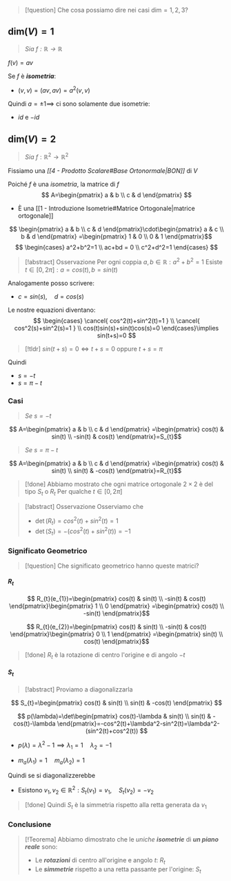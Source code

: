 >[!question] Che cosa possiamo dire nei casi $\text{dim}=1,2,3$?

## $\text{dim}(V)=1$
>*Sia $f:\mathbb{R}\to\mathbb{R}$*

$f(v)=av$

Se $f$ è ***isometria***:
- $(v,v)=(av,av)=a^2(v,v)$

Quindi $a=\pm 1\implies$ ci sono solamente due isometrie:
- $id$ e $-id$

## $\text{dim}(V)=2$
>*Sia* $f:\mathbb{R}^2\to\mathbb{R}^2$

Fissiamo una *[[4 - Prodotto Scalare#Base Ortonormale|BON]]* di $V$

Poiché $f$ è una *isometria*, la matrice di $f$
$$
A=\begin{pmatrix}
a & b \\
c & d
\end{pmatrix}
$$ 
- È una [[1 - Introduzione Isometrie#Matrice Ortogonale|matrice ortogonale]]

$$
\begin{pmatrix}
a & b \\
c & d
\end{pmatrix}\cdot\begin{pmatrix}
a & c \\
b & d
\end{pmatrix}
=\begin{pmatrix}
1 & 0 \\
0 & 1
\end{pmatrix}$$
$$
\begin{cases}
a^2+b^2=1 \\
ac+bd = 0 \\
c^2+d^2=1
\end{cases}
$$

>[!abstract] Osservazione
>Per ogni coppia  $a,b\in\mathbb{R}:a^2+b^2=1$
>Esiste $t\in[0,2\pi]:a=cos(t),b=sin(t)$

Analogamente posso scrivere:
- $c=sin(s),\quad d=cos(s)$

Le nostre equazioni diventano:
$$
\begin{cases}
\cancel{ cos^2(t)+sin^2(t)=1 } \\
\cancel{ cos^2(s)+sin^2(s)=1 } \\
cos(t)sin(s)+sin(t)cos(s)=0
\end{cases}\implies sin(t+s)=0
$$

>[!tldr] $sin(t+s)=0\iff t+s=0$ oppure $t+s=\pi$

Quindi
- $s=-t$
- $s=\pi-t$

### Casi
>*Se $s=-t$*

$$
A=\begin{pmatrix}
a & b \\
c & d
\end{pmatrix}
=\begin{pmatrix}
cos(t) & sin(t) \\
-sin(t) &  cos(t)
\end{pmatrix}=S_{t}$$

>*Se $s=\pi-t$*

$$
A=\begin{pmatrix}
a & b \\
c & d
\end{pmatrix}
=\begin{pmatrix}
cos(t) & sin(t) \\
sin(t) &  -cos(t)
\end{pmatrix}=R_{t}$$

>[!done] Abbiamo mostrato che ogni matrice ortogonale $2\times 2$ è del tipo $S_{t}$ o $R_{t}$
>Per qualche $t\in[0,2\pi]$


>[!abstract] Osservazione
>Osserviamo che
>- $\det(R_{t})=cos^2(t)+sin^2(t)=1$
>- $\det(S_{t})=-(cos^2(t)+sin^2(t))=-1$

### Significato Geometrico
>[!question] Che significato geometrico hanno queste matrici?

#### $R_{t}$

$$
R_{t}(e_{1})=\begin{pmatrix}
cos(t) & sin(t) \\
-sin(t) & cos(t)
\end{pmatrix}\begin{pmatrix}
1 \\
0
\end{pmatrix}
=\begin{pmatrix}
cos(t) \\
-sin(t)
\end{pmatrix}$$

$$
R_{t}(e_{2})=\begin{pmatrix}
cos(t) & sin(t) \\
-sin(t) & cos(t)
\end{pmatrix}\begin{pmatrix}
0 \\
1
\end{pmatrix}
=\begin{pmatrix}
sin(t) \\
cos(t)
\end{pmatrix}$$

>[!done] $R_{t}$ è la rotazione di centro l'origine e di angolo $-t$

#### $S_{t}$

>[!abstract] Proviamo a diagonalizzarla

$$
S_{t}=\begin{pmatrix}
cos(t) & sin(t) \\
sin(t) & -cos(t)
\end{pmatrix}
$$

$$
p(\lambda)=\det\begin{pmatrix}
cos(t)-\lambda & sin(t) \\
sin(t) & -cos(t)-\lambda
\end{pmatrix}=-cos^2(t)+\lambda^2-sin^2(t)=\lambda^2-(sin^2(t)+cos^2(t))
$$
- $p(\lambda)=\lambda^2-1\implies \lambda_{1}=1 \quad \lambda_{2}=-1$

- $m_{a}(\lambda_{1})=1\quad m_{a}(\lambda_{2})=1$

Quindi se si diagonalizzerebbe
- Esistono $v_{1},v_{2}\in\mathbb{R}^2:S_{t}(v_{1})=v_{1},\quad S_{t}(v_{2})=-v_{2}$

>[!done] Quindi $S_{t}$ è la simmetria rispetto alla retta generata da $v_{1}$

### Conclusione
>[!Teorema]
>Abbiamo dimostrato che le *uniche* ***isometrie*** di ***un piano reale*** sono:
>- Le ***rotazioni*** di centro all'origine e angolo $t$: $R_{t}$
>- Le ***simmetrie*** rispetto a una retta passante per l'origine: $S_{t}$

